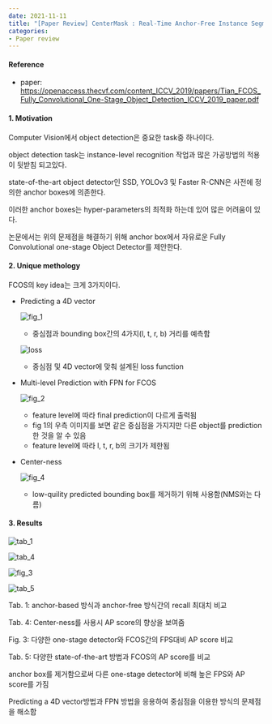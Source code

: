 ```yaml
---
date: 2021-11-11
title: "[Paper Review] CenterMask : Real-Time Anchor-Free Instance Segmentation (ICCV_2019)"
categories: 
- Paper review
---
```





#### Reference

+ paper: <https://openaccess.thecvf.com/content_ICCV_2019/papers/Tian_FCOS_Fully_Convolutional_One-Stage_Object_Detection_ICCV_2019_paper.pdf>





#### 1. Motivation  



Computer Vision에서 object detection은 중요한 task중 하나이다. 

object detection task는 instance-level recognition 작업과 많은 가공방법의 적용이 뒷받침 되고있다. 

state-of-the-art object detector인 SSD, YOLOv3 및 Faster R-CNN은 사전에 정의한 anchor boxes에 의존한다. 

이러한 anchor boxes는 hyper-parameters의 최적화 하는데 있어 많은 어려움이 있다. 

논문에서는 위의 문제점을 해결하기 위해 anchor box에서 자유로운 Fully Convolutional one-stage Object Detector를 제안한다.




#### 2. Unique methology  

FCOS의 key idea는 크게 3가지이다. 

+ Predicting a 4D vector

  ![fig_1](https://user-images.githubusercontent.com/76807432/141295613-a73c8913-17c3-4ccf-b665-c7cd7975fbbe.PNG)



  + 중심점과 bounding box간의 4가지(l, t, r, b) 거리를 예측함

  ![loss](https://user-images.githubusercontent.com/76807432/141296818-15ae9017-aaf0-4a01-8c04-6c593d6a7a5d.PNG)
  
  + 중심점 및 4D vector에 맞춰 설계된 loss function 

+ Multi-level Prediction with FPN for FCOS

  ![fig_2](https://user-images.githubusercontent.com/76807432/141297477-c0aa4f9d-1e15-4553-ac6d-4a4e9a598d08.PNG) 
  
  + feature level에 따라 final prediction이 다르게 출력됨
  + fig 1의 우측 이미지를 보면 같은 중심점을 가지지만 다른 object를 prediction 한 것을 알 수 있음
  + feature level에 따라 l, t, r, b의 크기가 제한됨



+ Center-ness

  ![fig_4](https://user-images.githubusercontent.com/76807432/141298143-f88fd1fc-6eea-4526-8a4c-c8e6bad8d3d7.PNG)


  + low-quility predicted bounding box를 제거하기 위해 사용함(NMS와는 다름)


#### 3. Results  

![tab_1](https://user-images.githubusercontent.com/76807432/141299460-e6f56ffd-cec2-41cd-9a26-243c29e045c8.PNG)

![tab_4](https://user-images.githubusercontent.com/76807432/141299473-83dbed1f-7ee6-4d5d-b22a-bc8d6322dbc4.PNG)

![fig_3](https://user-images.githubusercontent.com/76807432/141300149-07a24898-c340-4f1d-9939-657da63f0ce4.PNG)

![tab_5](https://user-images.githubusercontent.com/76807432/141299482-561b4b34-c762-40e2-b640-abdcb79a51ea.PNG)


Tab. 1: anchor-based 방식과 anchor-free 방식간의 recall 최대치 비교 

Tab. 4: Center-ness를 사용시 AP score의 향상을 보여줌 

Fig. 3: 다양한 one-stage detector와 FCOS간의 FPS대비 AP score 비교

Tab. 5: 다양한 state-of-the-art 방법과 FCOS의 AP score를 비교 






anchor box를 제거함으로써 다른 one-stage detector에 비해 높은 FPS와 AP score를 가짐

Predicting a 4D vector방법과 FPN 방법을 응용하여 중심점을 이용한 방식의 문제점을 해소함
